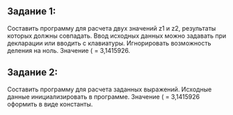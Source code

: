 ## Задание 1:
Составить программу для расчета двух значений z1 и z2, результаты которых должны совпадать. Ввод исходных данных можно задавать при декларации или вводить с клавиатуры. Игнорировать возможность деления на ноль. Значение ( = 3,1415926.

## Задание 2:
Составить программу для расчета заданных выражений. Исходные данные инициализировать в программе. Значение ( = 3,1415926 оформить в виде константы.
